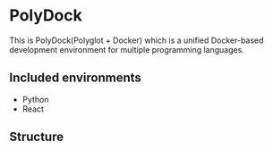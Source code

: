 # PolyDock

This is PolyDock(Polyglot + Docker) which is a unified Docker-based development environment for multiple programming languages.

## Included environments

- Python
- React

## Structure